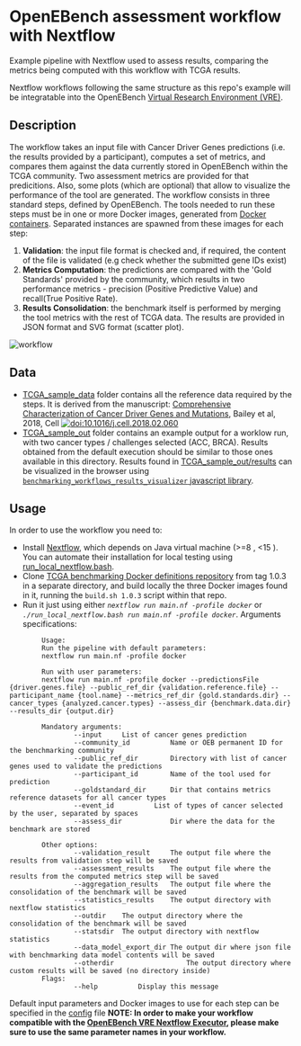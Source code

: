 # OpenEBench assessment workflow with Nextflow

Example pipeline with Nextflow used to assess results, comparing the metrics being computed with this workflow with TCGA results.

Nextflow workflows following the same structure as this repo's example will be integratable into the OpenEBench [Virtual Research Environment (VRE)](https://openebench.bsc.es/submission/workspace/).

## Description

The workflow takes an input file with Cancer Driver Genes predictions (i.e. the results provided by a participant), computes a set of metrics, and compares them against the data currently stored in OpenEBench within the TCGA community. Two assessment metrics are provided for that predicitions. Also, some plots (which are optional) that allow to visualize the performance of the tool are generated. The workflow consists in three standard steps, defined by OpenEBench. The tools needed to run these steps must be in one or more Docker images, generated from [Docker containers](https://github.com/inab/TCGA_benchmarking_dockers ). Separated instances are spawned from these images for each step:
1. **Validation**: the input file format is checked and, if required, the content of the file is validated (e.g check whether the submitted gene IDs exist)
2. **Metrics Computation**: the predictions are compared with the 'Gold Standards' provided by the community, which results in two performance metrics - precision (Positive Predictive Value) and recall(True Positive Rate).
3. **Results Consolidation**: the benchmark itself is performed by merging the tool metrics with the rest of TCGA data. The results are provided in JSON format and SVG format (scatter plot).

![workflow](workflow.jpg)


## Data

* [TCGA_sample_data](./TCGA_sample_data) folder contains all the reference data required by the steps. It is derived from the manuscript:
[Comprehensive Characterization of Cancer Driver Genes and Mutations](https://www.cell.com/cell/fulltext/S0092-8674%2818%2930237-X?code=cell-site), Bailey et al, 2018, Cell [![doi:10.1016/j.cell.2018.02.060](https://img.shields.io/badge/doi-10.1016%2Fj.cell.2018.02.060-green.svg)](https://doi.org/10.1016/j.cell.2018.02.060) 
* [TCGA_sample_out](./TCGA_sample_out) folder contains an example output for a worklow run, with two cancer types / challenges selected (ACC, BRCA). Results obtained from the default execution should be similar to those ones available in this directory. Results found in [TCGA_sample_out/results](./TCGA_sample_out/results) can be visualized in the browser using [`benchmarking_workflows_results_visualizer` javascript library](https://github.com/inab/benchmarking_workflows_results_visualizer).


## Usage
In order to use the workflow you need to:
* Install [Nextflow](https://www.nextflow.io/), which depends on Java virtual machine (>=8 , <15 ). You can automate their installation for local testing using [run_local_nextflow.bash](run_local_nextflow.bash).
* Clone [TCGA benchmarking Docker definitions repository](https://github.com/inab/TCGA_benchmarking_dockers) from tag 1.0.3 in a separate directory, and build locally the three Docker images found in it, running the `build.sh 1.0.3` script within that repo.
* Run it just using either *`nextflow run main.nf -profile docker`* or *`./run_local_nextflow.bash run main.nf -profile docker`*. Arguments specifications:
```
	    Usage:
	    Run the pipeline with default parameters:
	    nextflow run main.nf -profile docker

	    Run with user parameters:
 	    nextflow run main.nf -profile docker --predictionsFile {driver.genes.file} --public_ref_dir {validation.reference.file} --participant_name {tool.name} --metrics_ref_dir {gold.standards.dir} --cancer_types {analyzed.cancer.types} --assess_dir {benchmark.data.dir} --results_dir {output.dir}

	    Mandatory arguments:
                --input		List of cancer genes prediction
				--community_id			Name or OEB permanent ID for the benchmarking community
                --public_ref_dir 		Directory with list of cancer genes used to validate the predictions
                --participant_id  		Name of the tool used for prediction
                --goldstandard_dir 		Dir that contains metrics reference datasets for all cancer types
                --event_id  		List of types of cancer selected by the user, separated by spaces
                --assess_dir			Dir where the data for the benchmark are stored

	    Other options:
                --validation_result		The output file where the results from validation step will be saved
				--assessment_results	The output file where the results from the computed metrics step will be saved
				--aggregation_results	The output file where the consolidation of the benchmark will be saved
				--statistics_results	The output directory with nextflow statistics
				--outdir	The output directory where the consolidation of the benchmark will be saved
				--statsdir	The output directory with nextflow statistics
				--data_model_export_dir	The output dir where json file with benchmarking data model contents will be saved
	  			--otherdir					The output directory where custom results will be saved (no directory inside)
	    Flags:
                --help			Display this message
```

Default input parameters and Docker images to use for each step can be specified in the [config](./nextflow.config) file
**NOTE: In order to make your workflow compatible with the [OpenEBench VRE Nextflow Executor](https://github.com/inab/vre-process_nextflow-executor), please make sure to use the same parameter names in your workflow.**
